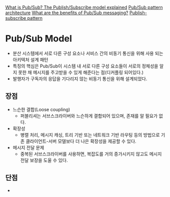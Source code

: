 [What is Pub/Sub? The Publish/Subscribe model explained](https://ably.com/topic/pub-sub?utm_source=chatgpt.com)
[Pub/Sub pattern architecture](https://ably.com/topic/pub-sub-architecture)
[What are the benefits of Pub/Sub messaging?](https://ably.com/topic/pub-sub-benefits)
[Publish-subscribe pattern](https://en.wikipedia.org/wiki/Publish%E2%80%93subscribe_pattern?utm_source=chatgpt.com)
# Pub/Sub Model
- 분산 시스템에서 서로 다른 구성 요소나 서비스 간의 비동기 통신을 위해 사용 되는 아키텍처 설계 패턴
- 특징의 핵심은 Pub/Sub이 시스템 내 서로 다른 구성 요소들이 서로의 정체성을 알지 못한 채 메시지를 주고받을 수 있게 해준다는 점(디커플링 되어있다.)
- 발행자가 구독자의 응답을 기다리지 않는 비동기 통신을 위해 설계되었다.
## 장점
- 느슨한 결합(Loose coupling)
	- 퍼블리셔는 서브스크라이버와 느슨하게 결합되어 있으며, 존재를 알 필요가 없다.
- 확장성
	- 병렬 처리, 메시지 캐싱, 트리 기반 또는 네트워크 기반 라우팅 등의 방법으로 기존 클라이언트-서버 모델보다 더 나은 확장성을 제공할 수 있다.
- 메시지 전달 문제
	- 중복된 서브스크라이버를 사용하면, 복잡도를 거의 증가시키지 않고도 메시지 전달 보장을 도울 수 있다.
## 단점
- 